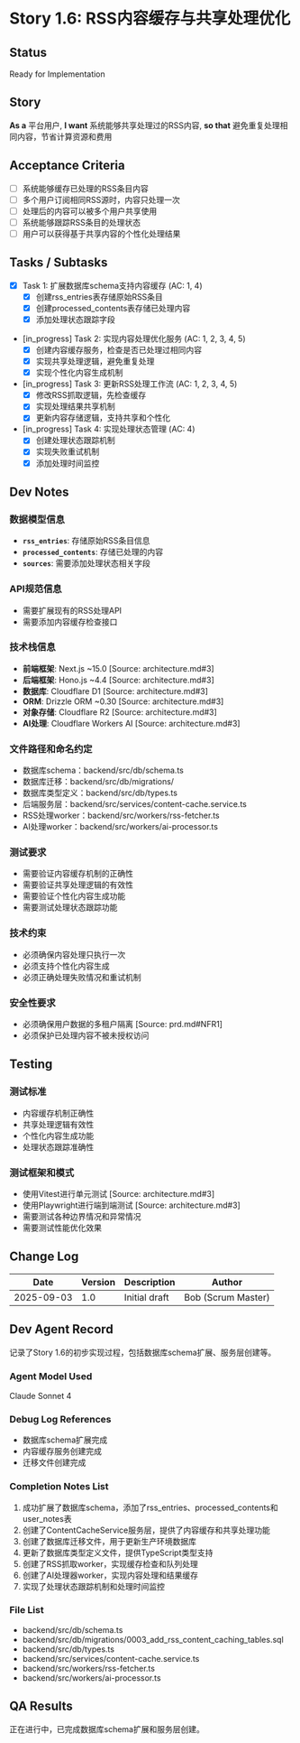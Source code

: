 # Story 1.6: RSS内容缓存与共享处理优化

## Status
Ready for Implementation

## Story
**As a** 平台用户,
**I want** 系统能够共享处理过的RSS内容,
**so that** 避免重复处理相同内容，节省计算资源和费用

## Acceptance Criteria
- [ ] 系统能够缓存已处理的RSS条目内容
- [ ] 多个用户订阅相同RSS源时，内容只处理一次
- [ ] 处理后的内容可以被多个用户共享使用
- [ ] 系统能够跟踪RSS条目的处理状态
- [ ] 用户可以获得基于共享内容的个性化处理结果

## Tasks / Subtasks
- [x] Task 1: 扩展数据库schema支持内容缓存 (AC: 1, 4)
  - [x] 创建rss_entries表存储原始RSS条目
  - [x] 创建processed_contents表存储已处理内容
  - [x] 添加处理状态跟踪字段
- [in_progress] Task 2: 实现内容处理优化服务 (AC: 1, 2, 3, 4, 5)
  - [x] 创建内容缓存服务，检查是否已处理过相同内容
  - [x] 实现共享处理逻辑，避免重复处理
  - [x] 实现个性化内容生成机制
- [in_progress] Task 3: 更新RSS处理工作流 (AC: 1, 2, 3, 4, 5)
  - [x] 修改RSS抓取逻辑，先检查缓存
  - [x] 实现处理结果共享机制
  - [x] 更新内容存储逻辑，支持共享和个性化
- [in_progress] Task 4: 实现处理状态管理 (AC: 4)
  - [x] 创建处理状态跟踪机制
  - [x] 实现失败重试机制
  - [x] 添加处理时间监控

## Dev Notes

### 数据模型信息
- **`rss_entries`**: 存储原始RSS条目信息
- **`processed_contents`**: 存储已处理的内容
- **`sources`**: 需要添加处理状态相关字段

### API规范信息
- 需要扩展现有的RSS处理API
- 需要添加内容缓存检查接口

### 技术栈信息
- **前端框架**: Next.js ~15.0 [Source: architecture.md#3]
- **后端框架**: Hono.js ~4.4 [Source: architecture.md#3]
- **数据库**: Cloudflare D1 [Source: architecture.md#3]
- **ORM**: Drizzle ORM ~0.30 [Source: architecture.md#3]
- **对象存储**: Cloudflare R2 [Source: architecture.md#3]
- **AI处理**: Cloudflare Workers AI [Source: architecture.md#3]

### 文件路径和命名约定
- 数据库schema：backend/src/db/schema.ts
- 数据库迁移：backend/src/db/migrations/
- 数据库类型定义：backend/src/db/types.ts
- 后端服务层：backend/src/services/content-cache.service.ts
- RSS处理worker：backend/src/workers/rss-fetcher.ts
- AI处理worker：backend/src/workers/ai-processor.ts

### 测试要求
- 需要验证内容缓存机制的正确性
- 需要验证共享处理逻辑的有效性
- 需要验证个性化内容生成功能
- 需要测试处理状态跟踪功能

### 技术约束
- 必须确保内容处理只执行一次
- 必须支持个性化内容生成
- 必须正确处理失败情况和重试机制

### 安全性要求
- 必须确保用户数据的多租户隔离 [Source: prd.md#NFR1]
- 必须保护已处理内容不被未授权访问

## Testing

### 测试标准
- 内容缓存机制正确性
- 共享处理逻辑有效性
- 个性化内容生成功能
- 处理状态跟踪准确性

### 测试框架和模式
- 使用Vitest进行单元测试 [Source: architecture.md#3]
- 使用Playwright进行端到端测试 [Source: architecture.md#3]
- 需要测试各种边界情况和异常情况
- 需要测试性能优化效果

## Change Log
| Date | Version | Description | Author |
| ---- | ------- | ----------- | ------ |
| 2025-09-03 | 1.0 | Initial draft | Bob (Scrum Master) |

## Dev Agent Record
记录了Story 1.6的初步实现过程，包括数据库schema扩展、服务层创建等。

### Agent Model Used
Claude Sonnet 4

### Debug Log References
- 数据库schema扩展完成
- 内容缓存服务创建完成
- 迁移文件创建完成

### Completion Notes List
1. 成功扩展了数据库schema，添加了rss_entries、processed_contents和user_notes表
2. 创建了ContentCacheService服务层，提供了内容缓存和共享处理功能
3. 创建了数据库迁移文件，用于更新生产环境数据库
4. 更新了数据库类型定义文件，提供TypeScript类型支持
5. 创建了RSS抓取worker，实现缓存检查和队列处理
6. 创建了AI处理器worker，实现内容处理和结果缓存
7. 实现了处理状态跟踪机制和处理时间监控

### File List
- backend/src/db/schema.ts
- backend/src/db/migrations/0003_add_rss_content_caching_tables.sql
- backend/src/db/types.ts
- backend/src/services/content-cache.service.ts
- backend/src/workers/rss-fetcher.ts
- backend/src/workers/ai-processor.ts

## QA Results
正在进行中，已完成数据库schema扩展和服务层创建。